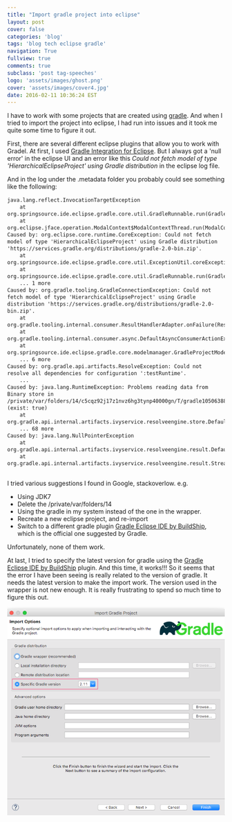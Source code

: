 ```yaml
---
title: "Import gradle project into eclipse"
layout: post
cover: false
categories: 'blog'
tags: 'blog tech eclipse gradle'
navigation: True
fullview: true
comments: true
subclass: 'post tag-speeches'
logo: 'assets/images/ghost.png'
cover: 'assets/images/cover4.jpg'
date: 2016-02-11 10:36:24 EST
---
```


I have to work with some projects that are created using [gradle](http://gradle.org/). And when I tried to import the project into eclipse, I had run into issues and it took me quite some time to figure it out.

First, there are several different eclipse plugins that allow you to work with Gradel. At first, I used [Gradle Integration for Eclipse](https://marketplace.eclipse.org/content/gradle-integration-eclipse-0). But I always got a 'null error' in the eclipse UI and an error like this *Could not fetch model of type 'HierarchicalEclipseProject' using Gradle distribution* in the eclipse log file. 

And in the log under the .metadata folder you probably could see something like the following:

```
java.lang.reflect.InvocationTargetException
	at org.springsource.ide.eclipse.gradle.core.util.GradleRunnable.run(GradleRunnable.java:112)
	at org.eclipse.jface.operation.ModalContext$ModalContextThread.run(ModalContext.java:119)
Caused by: org.eclipse.core.runtime.CoreException: Could not fetch model of type 'HierarchicalEclipseProject' using Gradle distribution 'https://services.gradle.org/distributions/gradle-2.0-bin.zip'.
	at org.springsource.ide.eclipse.gradle.core.util.ExceptionUtil.coreException(ExceptionUtil.java:40)
	at org.springsource.ide.eclipse.gradle.core.util.GradleRunnable.run(GradleRunnable.java:104)
	... 1 more
Caused by: org.gradle.tooling.GradleConnectionException: Could not fetch model of type 'HierarchicalEclipseProject' using Gradle distribution 'https://services.gradle.org/distributions/gradle-2.0-bin.zip'.
	at org.gradle.tooling.internal.consumer.ResultHandlerAdapter.onFailure(ResultHandlerAdapter.java:59)
	at org.gradle.tooling.internal.consumer.async.DefaultAsyncConsumerActionExecutor$1$1.run(DefaultAsyncConsumerActionExecutor.java:57)
	at org.springsource.ide.eclipse.gradle.core.modelmanager.GradleProjectModelManager.getModelInternal(GradleProjectModelManager.java:141)
	... 6 more
Caused by: org.gradle.api.artifacts.ResolveException: Could not resolve all dependencies for configuration ':testRuntime'.
    ...
Caused by: java.lang.RuntimeException: Problems reading data from Binary store in /private/var/folders/14/c5cqz92j17z1nvz6hg3tynp40000gn/T/gradle105063885390697438.bin (exist: true)
	at org.gradle.api.internal.artifacts.ivyservice.resolveengine.store.DefaultBinaryStore$SimpleBinaryData.read(DefaultBinaryStore.java:126)
	... 68 more
Caused by: java.lang.NullPointerException
	at org.gradle.api.internal.artifacts.ivyservice.resolveengine.result.DefaultResolutionResultBuilder.resolvedConfiguration(DefaultResolutionResultBuilder.java:61)
	at org.gradle.api.internal.artifacts.ivyservice.resolveengine.result.StreamingResolutionResultBuilder$RootFactory.deserialize(StreamingResolutionResultBuilder.java:184)
	
```

I tried various suggestions I found in Google, stackoverlow. e.g. 

- Using JDK7
- Delete the /private/var/folders/14
- Using the gradle in my system instead of the one in the wrapper.
- Recreate a new eclipse project, and re-import
- Switch to a different gradle plugin [Gradle Eclipse IDE by BuildShip](http://gradle.org/eclipse/), which is the official one suggested by Gradle. 

Unfortunately, none of them work. 

At last, I tried to specify the latest version for gradle using the [Gradle Eclipse IDE by BuildShip](http://gradle.org/eclipse/) plugin. And this time, it works!!! So it seems that the error I have been seeing is really related to the version of gradle. It needs the latest version to make the import work. The version used in the wrapper is not new enough. It is really frustrating to spend so much time to figure this out. 

![Configure the gradle version](/images/gradle_import.png)



